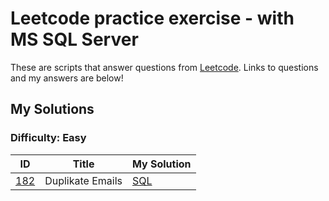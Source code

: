 # Leetcode practice exercise - with MS SQL Server

These are scripts that answer questions from [Leetcode](https://leetcode.com/problemset/). Links to questions and my answers are below!

## My Solutions

### Difficulty: Easy

| ID | Title | My Solution |
| --- | --- | --- |
| [182](https://leetcode.com/problems/duplicate-emails/) |Duplikate Emails | [SQL](Easy/182_Duplicate_Emails.sql)
